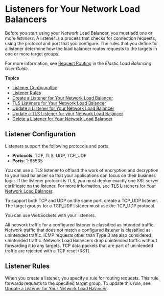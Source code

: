 # Listeners for Your Network Load Balancers<a name="load-balancer-listeners"></a>

Before you start using your Network Load Balancer, you must add one or more *listeners*\. A listener is a process that checks for connection requests, using the protocol and port that you configure\. The rules that you define for a listener determine how the load balancer routes requests to the targets in one or more target groups\.

For more information, see [Request Routing](https://docs.aws.amazon.com/elasticloadbalancing/latest/userguide/how-elastic-load-balancing-works.html#request-routing) in the *Elastic Load Balancing User Guide*\.

**Topics**
+ [Listener Configuration](#listener-configuration)
+ [Listener Rules](#listener-rules)
+ [Create a Listener for Your Network Load Balancer](create-listener.md)
+ [TLS Listeners for Your Network Load Balancer](create-tls-listener.md)
+ [Update a Listener for Your Network Load Balancer](listener-update-rules.md)
+ [Update a TLS Listener for your Network Load Balancer](listener-update-certificates.md)
+ [Delete a Listener for Your Network Load Balancer](delete-listener.md)

## Listener Configuration<a name="listener-configuration"></a>

Listeners support the following protocols and ports:
+ **Protocols**: TCP, TLS, UDP, TCP\_UDP
+ **Ports**: 1\-65535

You can use a TLS listener to offload the work of encryption and decryption to your load balancer so that your applications can focus on their business logic\. If the listener protocol is TLS, you must deploy exactly one SSL server certificate on the listener\. For more information, see [TLS Listeners for Your Network Load Balancer](create-tls-listener.md)\.

To support both TCP and UDP on the same port, create a TCP\_UDP listener\. The target groups for a TCP\_UDP listener must use the TCP\_UDP protocol\.

You can use WebSockets with your listeners\.

All network traffic for a configured listener is classified as intended traffic\. Network traffic that does not match a configured listener is classified as unintended traffic\. ICMP requests other than Type 3 are also considered unintended traffic\. Network Load Balancers drop unintended traffic without forwarding it to any targets\. TCP data packets that are part of unintended traffic are rejected with a TCP reset \(RST\)\.

## Listener Rules<a name="listener-rules"></a>

When you create a listener, you specify a rule for routing requests\. This rule forwards requests to the specified target group\. To update this rule, see [Update a Listener for Your Network Load Balancer](listener-update-rules.md)\.